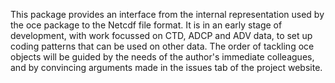 This package provides an interface from the internal representation used by the
oce package to the Netcdf file format.  It is in an early stage of development,
with work focussed on CTD, ADCP and ADV data, to set up coding patterns that can
be used on other data.  The order of tackling oce objects will be guided by the
needs of the author's immediate colleagues, and by convincing arguments made in
the issues tab of the project website.
